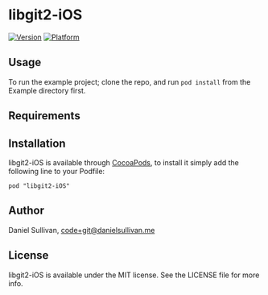 # libgit2-iOS

[![Version](http://cocoapod-badges.herokuapp.com/v/libgit2-iOS/badge.png)](http://cocoadocs.org/docsets/libgit2-iOS)
[![Platform](http://cocoapod-badges.herokuapp.com/p/libgit2-iOS/badge.png)](http://cocoadocs.org/docsets/libgit2-iOS)

## Usage

To run the example project; clone the repo, and run `pod install` from the Example directory first.

## Requirements

## Installation

libgit2-iOS is available through [CocoaPods](http://cocoapods.org), to install
it simply add the following line to your Podfile:

    pod "libgit2-iOS"

## Author

Daniel Sullivan, code+git@danielsullivan.me

## License

libgit2-iOS is available under the MIT license. See the LICENSE file for more info.

